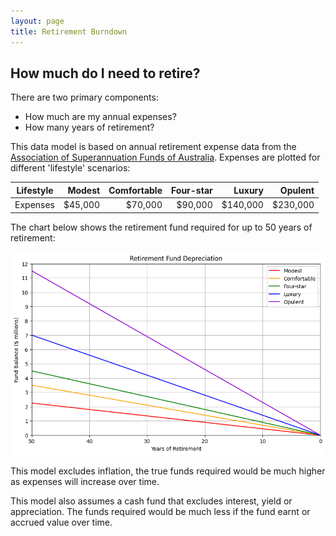 ```yaml
---
layout: page
title: Retirement Burndown
---
```


## How much do I need to retire?

There are two primary components:

- How much are my annual expenses?
- How many years of retirement?

This data model is based on annual retirement expense data from the [Association of Superannuation Funds of Australia](retirement-planning.md). Expenses are plotted for different 'lifestyle' scenarios:


| Lifestyle | Modest | Comfortable | Four-star | Luxury | Opulent |
|-----------|--:|--:|--:|--:|--:|
| Expenses  | $45,000| $70,000| $90,000| $140,000| $230,000 |




The chart below shows the retirement fund required for up to 50 years of retirement:




    
![png](images/retirement_6_0.png)
    


This model excludes inflation, the true funds required would be much higher as expenses will increase over time.

This model also assumes a cash fund that excludes interest, yield or appreciation. The funds required would be much less if the fund earnt or accrued value over time.
